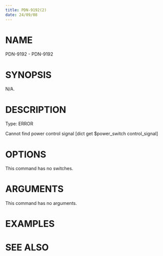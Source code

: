 ```yaml
---
title: PDN-9192(2)
date: 24/09/08
---
```


# NAME

PDN-9192 - PDN-9192

# SYNOPSIS

N/A.

# DESCRIPTION

Type: ERROR

Cannot find power control signal [dict get $power_switch control_signal]

# OPTIONS

This command has no switches.

# ARGUMENTS

This command has no arguments.

# EXAMPLES

# SEE ALSO

